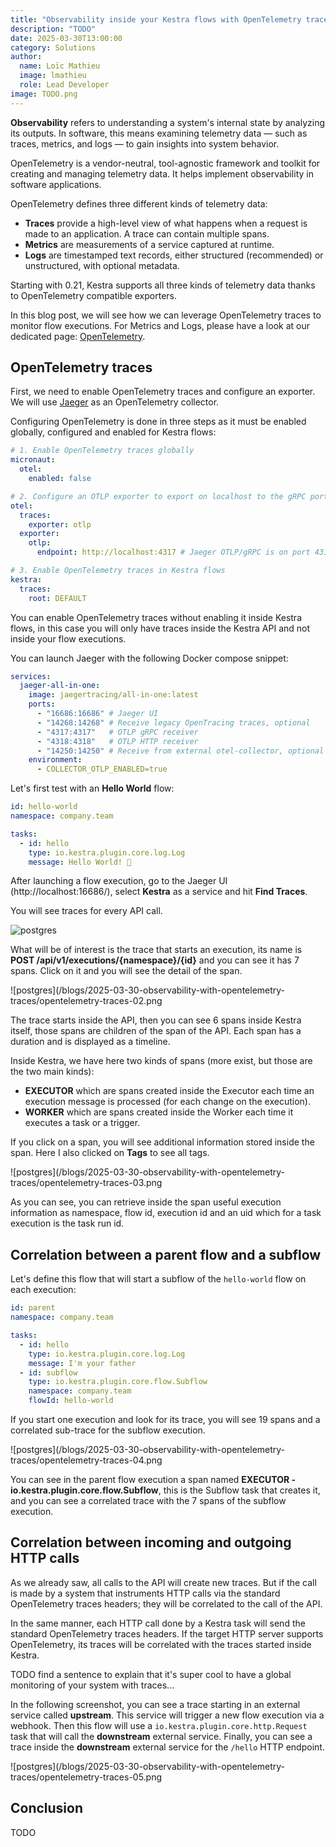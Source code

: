 ```yaml
---
title: "Observability inside your Kestra flows with OpenTelemetry traces"
description: "TODO"
date: 2025-03-30T13:00:00
category: Solutions
author:
  name: Loïc Mathieu
  image: lmathieu
  role: Lead Developer
image: TODO.png
---
```


**Observability** refers to understanding a system's internal state by analyzing its outputs. In software, this means examining telemetry data — such as traces, metrics, and logs — to gain insights into system behavior.

OpenTelemetry is a vendor-neutral, tool-agnostic framework and toolkit for creating and managing telemetry data. It helps implement observability in software applications.

OpenTelemetry defines three different kinds of telemetry data:
- **Traces** provide a high-level view of what happens when a request is made to an application. A trace can contain multiple spans.
- **Metrics** are measurements of a service captured at runtime.
- **Logs** are timestamped text records, either structured (recommended) or unstructured, with optional metadata.

Starting with 0.21, Kestra supports all three kinds of telemetry data thanks to OpenTelemetry compatible exporters.

In this blog post, we will see how we can leverage OpenTelemetry traces to monitor flow executions. For Metrics and Logs, please have a look at our dedicated page: [OpenTelemetry](/docs/09.administrator-guide/open-telemetry).

## OpenTelemetry traces

First, we need to enable OpenTelemetry traces and configure an exporter. We will use [Jaeger](https://www.jaegertracing.io/) as an OpenTelemetry collector.

Configuring OpenTelemetry is done in three steps as it must be enabled globally, configured and enabled for Kestra flows:

```yaml
# 1. Enable OpenTelemetry traces globally
micronaut:
  otel:
    enabled: false

# 2. Configure an OTLP exporter to export on localhost to the gRPC port of Jaeger
otel:
  traces:
    exporter: otlp
  exporter:
    otlp:
      endpoint: http://localhost:4317 # Jaeger OTLP/gRPC is on port 4317

# 3. Enable OpenTelemetry traces in Kestra flows
kestra:
  traces:
    root: DEFAULT

```

You can enable OpenTelemetry traces without enabling it inside Kestra flows, in this case you will only have traces inside the Kestra API and not inside your flow executions.

You can launch Jaeger with the following Docker compose snippet:

```yaml
services:
  jaeger-all-in-one:
    image: jaegertracing/all-in-one:latest
    ports:
      - "16686:16686" # Jaeger UI
      - "14268:14268" # Receive legacy OpenTracing traces, optional
      - "4317:4317"   # OTLP gRPC receiver
      - "4318:4318"   # OTLP HTTP receiver
      - "14250:14250" # Receive from external otel-collector, optional
    environment:
      - COLLECTOR_OTLP_ENABLED=true
```

Let's first test with an __Hello World__ flow:

```yaml
id: hello-world
namespace: company.team

tasks:
  - id: hello
    type: io.kestra.plugin.core.log.Log
    message: Hello World! 🚀
```

After launching a flow execution, go to the Jaeger UI (http://localhost:16686/), select **Kestra** as a service and hit **Find Traces**.

You will see traces for every API call.

![postgres](/blogs/2025-03-30-observability-with-opentelemetry-traces/opentelemetry-traces-01.png)

What will be of interest is the trace that starts an execution, its name is **POST /api/v1/executions/{namespace}/{id}** and you can see it has 7 spans. Click on it and you will see the detail of the span.

![postgres](/blogs/2025-03-30-observability-with-opentelemetry-traces/opentelemetry-traces-02.png

The trace starts inside the API, then you can see 6 spans inside Kestra itself, those spans are children of the span of the API. Each span has a duration and is displayed as a timeline.

Inside Kestra, we have here two kinds of spans (more exist, but those are the two main kinds):
- **EXECUTOR** which are spans created inside the Executor each time an execution message is processed (for each change on the execution).
- **WORKER** which are spans created inside the Worker each time it executes a task or a trigger.

If you click on a span, you will see additional information stored inside the span. Here I also clicked on **Tags** to see all tags.

![postgres](/blogs/2025-03-30-observability-with-opentelemetry-traces/opentelemetry-traces-03.png

As you can see, you can retrieve inside the span useful execution information as namespace, flow id, execution id and an uid which for a task execution is the task run id.

## Correlation between a parent flow and a subflow

Let's define this flow that will start a subflow of the `hello-world` flow on each execution:

```yaml
id: parent
namespace: company.team

tasks:
  - id: hello
    type: io.kestra.plugin.core.log.Log
    message: I'm your father
  - id: subflow
    type: io.kestra.plugin.core.flow.Subflow
    namespace: company.team
    flowId: hello-world
```

If you start one execution and look for its trace, you will see 19 spans and a correlated sub-trace for the subflow execution.

![postgres](/blogs/2025-03-30-observability-with-opentelemetry-traces/opentelemetry-traces-04.png

You can see in the parent flow execution a span named **EXECUTOR - io.kestra.plugin.core.flow.Subflow**, this is the Subflow task that creates it, and you can see a correlated trace with the 7 spans of the subflow execution.

## Correlation between incoming and outgoing HTTP calls

As we already saw, all calls to the API will create new traces. But if the call is made by a system that instruments HTTP calls via the standard OpenTelemetry traces headers; they will be correlated to the call of the API.

In the same manner, each HTTP call done by a Kestra task will send the standard OpenTelemetry traces headers. If the target HTTP server supports OpenTelemetry, its traces will be correlated with the traces started inside Kestra.

TODO find a sentence to explain that it's super cool to have a global monitoring of your system with traces...

In the following screenshot, you can see a trace starting in an external service called **upstream**.
This service will trigger a new flow execution via a webhook. Then this flow will use a `io.kestra.plugin.core.http.Request` task that will call the **downstream** external service.
Finally, you can see a trace inside the **downstream** external service for the `/hello` HTTP endpoint.

![postgres](/blogs/2025-03-30-observability-with-opentelemetry-traces/opentelemetry-traces-05.png

## Conclusion

TODO
